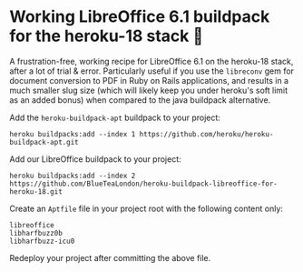 # Working LibreOffice 6.1 buildpack for the heroku-18 stack 🎉

A frustration-free, working recipe for LibreOffice 6.1 on the heroku-18 stack, after a lot of trial & error. Particularly useful if you use the `libreconv` gem for document conversion to PDF in Ruby on Rails applications, and results in a much smaller slug size (which will likely keep you under heroku's soft limit as an added bonus) when compared to the java buildpack alternative.

Add the `heroku-buildpack-apt` buildpack to your project:
```
heroku buildpacks:add --index 1 https://github.com/heroku/heroku-buildpack-apt.git
```

Add our LibreOffice buildpack to your project:
```
heroku buildpacks:add --index 2 https://github.com/BlueTeaLondon/heroku-buildpack-libreoffice-for-heroku-18.git
```

Create an `Aptfile` file in your project root with the following content only:
```
libreoffice
libharfbuzz0b
libharfbuzz-icu0
```

Redeploy your project after committing the above file.
